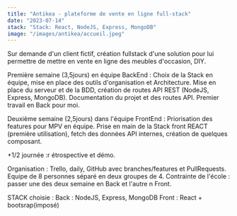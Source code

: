 ```yaml
---
title: "Antikea - plateforme de vente en ligne full-stack"
date: "2023-07-14"
stack: "Stack: React, NodeJS, Express, MongoDB"
image: "/images/antikea/accueil.jpeg"
---
```


Sur demande d'un client fictif, création fullstack d'une solution pour lui permettre de mettre en vente en ligne des meubles d'occasion, DIY. 

Première semaine (3,5jours) en équipe BackEnd : 
Choix de la Stack en équipe, mise en place des outils d'organisation et Architecture. Mise en place du serveur et de la BDD, création de routes API REST (NodeJS, Express, MongoDB). Documentation du projet et des routes API. Premier travail en Back pour moi.

Deuxième semaine (2,5jours) dans l'équipe FrontEnd :
Priorisation des features pour MPV en équipe. Prise en main de la Stack front REACT (première utilisation), fetch des données API internes, création de quelques composant. 

+1/2 journée :r étrospective et démo.

Organisation : Trello, daily, GitHub avec branches/features et PullRequests. Equipe de 8 personnes séparé en deux groupes de 4. Contrainte de l'école : passer une des deux semaine en Back et l'autre n Front.

STACK choisie : 
Back : NodeJS, Express, MongoDB
Front : React + bootsrap(imposé)
